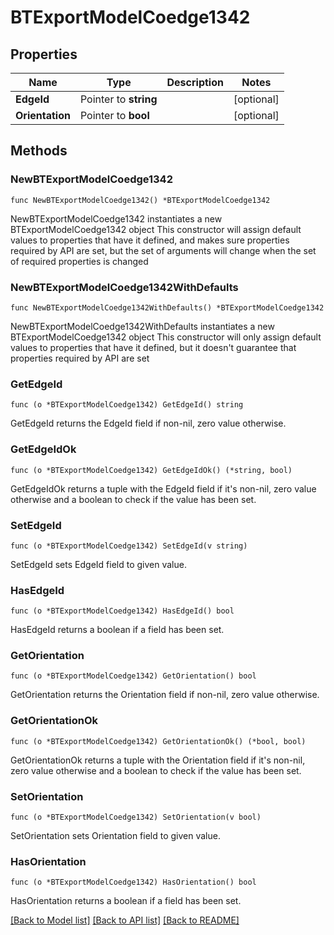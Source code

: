 # BTExportModelCoedge1342

## Properties

Name | Type | Description | Notes
------------ | ------------- | ------------- | -------------
**EdgeId** | Pointer to **string** |  | [optional] 
**Orientation** | Pointer to **bool** |  | [optional] 

## Methods

### NewBTExportModelCoedge1342

`func NewBTExportModelCoedge1342() *BTExportModelCoedge1342`

NewBTExportModelCoedge1342 instantiates a new BTExportModelCoedge1342 object
This constructor will assign default values to properties that have it defined,
and makes sure properties required by API are set, but the set of arguments
will change when the set of required properties is changed

### NewBTExportModelCoedge1342WithDefaults

`func NewBTExportModelCoedge1342WithDefaults() *BTExportModelCoedge1342`

NewBTExportModelCoedge1342WithDefaults instantiates a new BTExportModelCoedge1342 object
This constructor will only assign default values to properties that have it defined,
but it doesn't guarantee that properties required by API are set

### GetEdgeId

`func (o *BTExportModelCoedge1342) GetEdgeId() string`

GetEdgeId returns the EdgeId field if non-nil, zero value otherwise.

### GetEdgeIdOk

`func (o *BTExportModelCoedge1342) GetEdgeIdOk() (*string, bool)`

GetEdgeIdOk returns a tuple with the EdgeId field if it's non-nil, zero value otherwise
and a boolean to check if the value has been set.

### SetEdgeId

`func (o *BTExportModelCoedge1342) SetEdgeId(v string)`

SetEdgeId sets EdgeId field to given value.

### HasEdgeId

`func (o *BTExportModelCoedge1342) HasEdgeId() bool`

HasEdgeId returns a boolean if a field has been set.

### GetOrientation

`func (o *BTExportModelCoedge1342) GetOrientation() bool`

GetOrientation returns the Orientation field if non-nil, zero value otherwise.

### GetOrientationOk

`func (o *BTExportModelCoedge1342) GetOrientationOk() (*bool, bool)`

GetOrientationOk returns a tuple with the Orientation field if it's non-nil, zero value otherwise
and a boolean to check if the value has been set.

### SetOrientation

`func (o *BTExportModelCoedge1342) SetOrientation(v bool)`

SetOrientation sets Orientation field to given value.

### HasOrientation

`func (o *BTExportModelCoedge1342) HasOrientation() bool`

HasOrientation returns a boolean if a field has been set.


[[Back to Model list]](../README.md#documentation-for-models) [[Back to API list]](../README.md#documentation-for-api-endpoints) [[Back to README]](../README.md)


